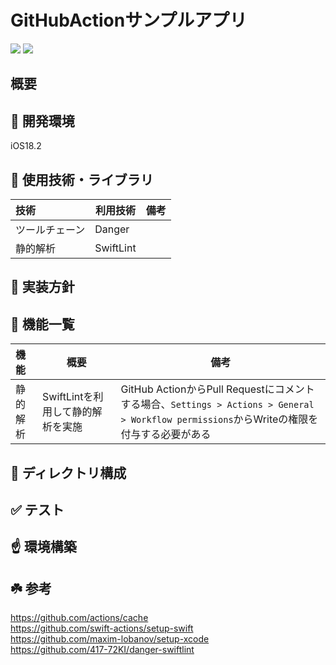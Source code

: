 # GitHubActionサンプルアプリ

![](https://img.shields.io/badge/Swift-6.x-EB7243)
![](https://img.shields.io/badge/Xcode-16.2-61DAFB)

## 概要

## 🔧 開発環境

iOS18.2

## 🧩 使用技術・ライブラリ

| 技術 | 利用技術 | 備考 |
| :--- | --- | --- |
| ツールチェーン | Danger |  |
| 静的解析 | SwiftLint |  |

## 🍴 実装方針

## 🚀 機能一覧

| 機能 | 概要 | 備考 |
| :--- | --- | --- |
| 静的解析 | SwiftLintを利用して静的解析を実施 | GitHub ActionからPull Requestにコメントする場合、`Settings > Actions > General > Workflow permissions`からWriteの権限を付与する必要がある |

## 📁 ディレクトリ構成

## ✅ テスト

## ☝️ 環境構築

## ☘️ 参考

https://github.com/actions/cache<br>
https://github.com/swift-actions/setup-swift<br>
https://github.com/maxim-lobanov/setup-xcode<br>
https://github.com/417-72KI/danger-swiftlint<br>
